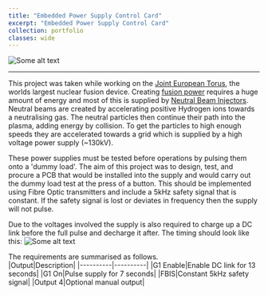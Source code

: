 ```yaml
---
title: "Embedded Power Supply Control Card"
excerpt: "Embedded Power Supply Control Card"
collection: portfolio
classes: wide
---
```


<img src="{{ site.url }}{{ site.baseurl }}/assets/images/p1-cover.PNG" alt="Some alt text">

---

This project was taken while working on the [Joint European Torus](https://en.wikipedia.org/wiki/Joint_European_Torus), the worlds largest nuclear fusion device. Creating [fusion power](https://en.wikipedia.org/wiki/Fusion_power) requires a huge amount of energy and most of this is supplied by [Neutral Beam Injectors](https://en.wikipedia.org/wiki/Neutral_beam_injection). Neutral beams are created by accelerating positive Hydrogen ions towards a neutralising gas. The neutral particles then continue their path into the plasma, adding energy by collision. To get the particles to high enough speeds they are accelerated towards a grid which is supplied by a high voltage power supply (~130kV).  

These power supplies must be tested before operations by pulsing them onto a 'dummy load'. The aim of this project was to design, test, and procure a PCB that would be installed into the supply and would carry out the dummy load test at the press of a button. This should be implemented using Fibre Optic transmitters and include a 5kHz safety signal that is constant. If the safety signal is lost or deviates in frequency then the supply will not pulse. 

Due to the voltages involved the supply is also required to charge up a DC link before the full pulse and decharge it after. The timing should look like this:
<img src="{{ site.url }}{{ site.baseurl }}/assets/images/p1-timing.jpg" alt="Some alt text">

The requirements are summarised as follows.  
|Output|Description|
|----------|----------|
|G1 Enable|Enable DC link for 13 seconds|
|G1 On|Pulse supply for 7 seconds|
|FBIS|Constant 5kHz safety signal|
|Output 4|Optional manual output|




